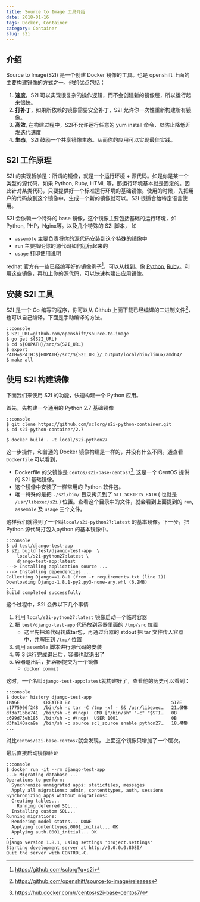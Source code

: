```yaml
---
title: Source to Image 工具介绍
date: 2018-01-16
tags: Docker, Container
category: Container
slug: s2i
---
```


## 介绍

Source to Image(S2I) 是一个创建 Docker 镜像的工具。也是 openshift 上面的主要构建镜像的方式之一。他的优点包括：

1. **速度**，S2I 可以实现很复杂的操作逻辑，而不会创建新的镜像层，所以运行起来很快。
2. **打补丁**，如果所依赖的镜像需要安全补丁，S2I 允许你一次性重新构建所有镜像。
3. **高效**, 在构建过程中，S2I不允许运行任意的 yum install 命令，以防止降低开发迭代速度 
4. **生态**，S2I 鼓励一个共享镜像生态。从而你的应用可以实现最佳实践。
  
## S2I 工作原理

S2I 的实现哲学是：所谓的镜像，就是一个运行环境 + 源代码。如是你是某一个类型的源代码，如果 Python, Ruby, HTML 等，那运行环境基本就是固定的。因此针对某类代码，只要提供好一个标准运行环境的基础镜像。使用的时候，先把用户的代码放到这个镜像中，生成一个新的镜像就可以。S2I 很适合给特定语言使用。

S2I 会依赖一个特殊的 base 镜像，这个镜像主要包括基础的运行环境，如 Python, PHP，Nginx等。以及几个特殊的 S2I 脚本， 如

- `assemble` 主要负责将你的源代码安装到这个特殊的镜像中
- `run` 主要指明你的源代码如何运行起来的
- `usage` 打印使用说明

redhat 官方有一些已经编写好的镜像例子[^2]，可以从找到。像 [Python](https://github.com/sclorg/s2i-python-container), [Ruby](https://github.com/sclorg/s2i-ruby-container)。利用这些镜像，再加上你的源代码，可以快速构建出应用镜像。

## 安装 S2I 工具

S2I 是一个 Go 编写的程序，你可以从 Github 上面下载已经编译的二进制文件[^1]，也可以自己编译。下面是手动编译的方法。

    ::console
    $ S2I_URL=github.com/openshift/source-to-image
    $ go get ${S2I_URL}
    $ cd ${GOPATH}/src/${S2I_URL}
    $ export PATH=$PATH:${GOPATH}/src/${S2I_URL}/_output/local/bin/linux/amd64/
    $ make all

## 使用 S2I 构建镜像

下面我们来使用 S2I 的功能，快速构建一个 Python 应用。

首先，先构建一个通用的 Python 2.7 基础镜像

    ::console
    $ git clone https://github.com/sclorg/s2i-python-container.git
    $ cd s2i-python-container/2.7
    
    $ docker build . -t local/s2i-python27

这一步操作，和普通的 Docker 镜像构建是一样的，并没有什么不同。通查看 `Dockerfile` 可以看到，

- Dockerfile 的父镜像是 `centos/s2i-base-centos7`[^4], 这是一个 CentOS 提供的 S2I 基础镜像。
- 这个镜像中安装了一样常用的 Python 软件包。
- 唯一特殊的是把 `./s2i/bin/` 目录拷贝到了 `STI_SCRIPTS_PATH` ( 也就是 `/usr/libexec/s2i` ) 位置。查看这个目录中的文件，就会看到上面提到的 `run`, `assemble` 及 `usage` 三个文件。
  

这样我们就得到了一个叫`local/s2i-python27:latest` 的基本镜像。下一步，把 Python 源代码打包入python 的基本镜像中。

    ::console
    $ cd test/django-test-app
    $ s2i build test/django-test-app  \
    	local/s2i-python27:latest \
        django-test-app:latest
    ---> Installing application source ...
    ---> Installing dependencies ...
    Collecting Django==1.8.1 (from -r requirements.txt (line 1))
    Downloading Django-1.8.1-py2.py3-none-any.whl (6.2MB)
    ...
    Build completed successfully

这个过程中，S2I 会做以下几个事情 

1. 利用 `local/s2i-python27:latest` 镜像启动一个临时容器
2. 把 `test/django-test-app` 代码放到容器里面的 `/tmp/src` 位置
    - 这里先把源代码转成tar包，再通过容器的 stdout 把 tar 文件传入容器中，并解压到 `/tmp/` 位置
3. 调用 `assemble` 脚本进行源代码的安装
4. 等 3 运行完成退出后，容器也就退出了
5. 容器退出后，把容器提交为一个镜像
    - `docker commit`

这时，一个名叫`django-test-app:latest`就构建好了，查看他的历史可以看到：

    ::console
    $ docker history django-test-app 
    IMAGE         CREATED BY                                      SIZE     
    c1775906f248  /bin/sh -c tar -C /tmp -xf - && /usr/libexec…   21.6MB
    df3a71bbe741  /bin/sh -c #(nop)  CMD ["/bin/sh" "-c" "$STI…   0B
    c699d75eb185  /bin/sh -c #(nop)  USER 1001                    0B   
    d3fa140aca9e  /bin/sh -c source scl_source enable python27…   18.4MB
    ...

对比`centos/s2i-base-centos7`就会发现， 上面这个镜像只增加了一个层次。

最后直接启动镜像验证

    ::console
    $ docker run -it --rm django-test-app
    ---> Migrating database ...
    Operations to perform:
      Synchronize unmigrated apps: staticfiles, messages
      Apply all migrations: admin, contenttypes, auth, sessions
    Synchronizing apps without migrations:
      Creating tables...
        Running deferred SQL...
      Installing custom SQL...
    Running migrations:
      Rendering model states... DONE
      Applying contenttypes.0001_initial... OK
      Applying auth.0001_initial... OK
    ...
    Django version 1.8.1, using settings 'project.settings'
    Starting development server at http://0.0.0.0:8080/
    Quit the server with CONTROL-C.

[^1]: <https://github.com/openshift/source-to-image/releases>
[^2]: <https://github.com/sclorg?q=s2i>
[^3]: <https://blog.openshift.com/create-s2i-builder-image/>
[^4]: <https://hub.docker.com/r/centos/s2i-base-centos7/>
[^5]: <https://github.com/openshift/source-to-image>
